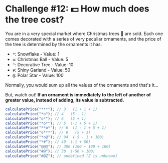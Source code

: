 # Challenge #12: 💵 How much does the tree cost?

You are in a very special market where Christmas trees 🎄 are sold. Each one comes decorated with a series of very peculiar ornaments, and the price of the tree is determined by the ornaments it has.

- `*`: Snowflake - Value: 1
- `o`: Christmas Ball - Value: 5
- `^`: Decorative Tree - Value: 10
- `#`: Shiny Garland - Value: 50
- `@`: Polar Star - Value: 100

Normally, you would sum up all the values of the ornaments and that's it…

But, watch out! **If an ornament is immediately to the left of another of greater value, instead of adding, its value is subtracted.**

```javascript
calculatePrice("***"); // 3   (1 + 1 + 1)
calculatePrice("*o"); // 4   (5 - 1)
calculatePrice("o*"); // 6   (5 + 1)
calculatePrice("*o*"); // 5  (-1 + 5 + 1)
calculatePrice("**o*"); // 6  (1 - 1 + 5 + 1)
calculatePrice("o***"); // 8   (5 + 3)
calculatePrice("*o@"); // 94  (-5 - 1 + 100)
calculatePrice("*#"); // 49  (-1 + 50)
calculatePrice("@@@"); // 300 (100 + 100 + 100)
calculatePrice("#@"); // 50  (-50 + 100)
calculatePrice("#@Z"); // undefined (Z is unknown)
```
